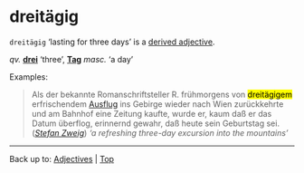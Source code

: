 # dreitägig

`dreitägig` ‘lasting for three days’ is a [derived adjective](../../derivedAdjectives.md).

*qv.* **[drei](../../../quantifiers/drei.md)** ‘three’, **[Tag](../../../nouns/t/ta/Tag.md)** *masc.* ‘a day’

Examples:

> Als der bekannte Romanschriftsteller R. frühmorgens von <mark>dreitägigem</mark> erfrischendem [Ausflug](../../../nouns/a/au/Ausflug.md) ins Gebirge wieder nach Wien zurückkehrte und am Bahnhof eine Zeitung kaufte, wurde er, kaum daß er das Datum überflog, erinnernd gewahr, daß heute sein Geburtstag sei. (*[Stefan Zweig](../../../texts/StefanZweig/BriefEinerUnbekannten.md)*) *‘a refreshing three-day excursion into the mountains’*

----

Back up to: [Adjectives](../../index.md) | [Top](../../../index.md)

